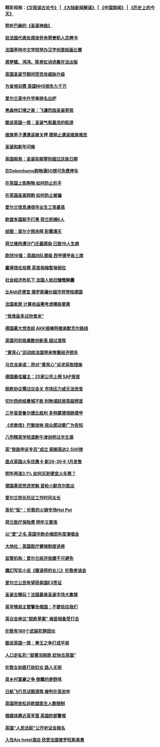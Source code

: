 #### 精彩视频：[《文昭谈古论今》](https://github.com/gfw-breaker/wenzhao/blob/master/README.md?t=12161831) | [《大陆新闻解读》](https://github.com/gfw-breaker/ntdtv-comedy/blob/master/README.md?t=12161831) | [《中国禁闻》](https://github.com/gfw-breaker/ntdtv-news/blob/master/README.md?t=12161831) | [《历史上的今天》](https://github.com/gfw-breaker/today-in-history/blob/master/README.md?t=12161831) 

#### [聆听巴赫的《圣诞神曲》](../pages/nsc974/n10910868.md?t=12161831) 

#### [驻法国代表处颁发侨务荣誉职人员聘书](../pages/nsc974/n10912829.md?t=12161831) 

#### [法国亭林中文学校举办汉字创意绘画比赛](../pages/nsc974/n10912809.md?t=12161831) 

#### [周梦蝶、鸿鸿、陈育虹诗选集在法出版](../pages/nsc974/n10912778.md?t=12161831) 

#### [英国圣诞节期间受恐攻威胁升级](../pages/nsc974/n10911486.md?t=12161831) 

#### [为省培训费  英国NHS损失九千万](../pages/nsc974/n10911478.md?t=12161831) 

#### [爱尔兰高中升学率排名出炉](../pages/nsc974/n10910761.md?t=12161831) 

#### [黑森林幻境之美：飞瀑烈焰圣诞奇观](../pages/nsc974/n10909442.md?t=12161831) 

#### [图说英国一周：圣诞气氛最浓的街道](../pages/nsc974/n10909173.md?t=12161831) 

#### [维族男子遭遣返被关押 德禁止遣返维族难民](../pages/nsc974/n10908943.md?t=12161831) 

#### [圣诞和新年问候](../pages/nsc974/n10909160.md?t=12161831) 

#### [英国邮局：圣诞前邮寄别超过这些日期](../pages/nsc974/n10909151.md?t=12161831) 

#### [在Debenhams购物满50镑可免费停车](../pages/nsc974/n10909136.md?t=12161831) 

#### [在英国上街购物 如何防止扒手](../pages/nsc974/n10909106.md?t=12161831) 

#### [在英国圣诞网购 如何防止被骗](../pages/nsc974/n10909085.md?t=12161831) 

#### [爱尔兰信息通信毕业生工资最高](../pages/nsc974/n10908531.md?t=12161831) 

#### [欧盟多国联手打黑 荷兰抓捕6人](../pages/nsc974/n10908389.md?t=12161831) 

#### [组图：首尔夕照余晖 彩霞满天](../pages/nsc974/n10908293.md?t=12161831) 

#### [荷兰猪肉遭沙门氏菌感染 已致19人生病](../pages/nsc974/n10908299.md?t=12161831) 

#### [欧冠16强：英超四队晋级 西甲德甲各三席](../pages/nsc974/n10907296.md?t=12161831) 

#### [赢得信任投票 英首相梅暂保相位](../pages/nsc974/n10907229.md?t=12161831) 

#### [社会经济危机下 法国人依旧慷慨解囊](../pages/nsc974/n10906090.md?t=12161831) 

#### [比Aldi还便宜 俄罗斯廉价超市将登陆德国](../pages/nsc974/n10905994.md?t=12161831) 

#### [法国卖房 计算收益需考虑哪些要素](../pages/nsc974/n10906125.md?t=12161831) 

#### [“我食盐多过你食米”](../pages/nsc974/n10905976.md?t=12161831) 

#### [德国最大党改组 AKK接棒将继承默克尔路线](../pages/nsc974/n10904680.md?t=12161831) 

#### [英国司机吸毒数创新高 超过酒驾](../pages/nsc974/n10904490.md?t=12161831) 

#### [“黄背心”运动给法国带来惨重经济损失](../pages/nsc974/n10904100.md?t=12161831) 

#### [马克龙承诺：将对“黄背心”诉求采取措施](../pages/nsc974/n10904057.md?t=12161831) 

#### [德国最佳雇主：25家公司上榜 SAP居首](../pages/nsc974/n10903789.md?t=12161831) 

#### [脱欧协议需过议会关 市场压力或无法改变](../pages/nsc974/n10901979.md?t=12161831) 

#### [切尔西终结曼城不败 利物浦跃居英超榜首](../pages/nsc974/n10900582.md?t=12161831) 

#### [三年首尝鲁尔德比胜利 多特蒙德领跑德甲](../pages/nsc974/n10900592.md?t=12161831) 

#### [《求救信》巴黎放映 观众感动要广为告知](../pages/nsc974/n10900019.md?t=12161831) 

#### [八所精英学校垄断牛津剑桥过半生源](../pages/nsc974/n10899861.md?t=12161831) 

#### [英“铁路申诉专员”成立 索赔高达2,500镑](../pages/nsc974/n10899001.md?t=12161831) 

#### [盘点英国火车优惠卡 新26-30卡 1月发售](../pages/nsc974/n10898992.md?t=12161831) 

#### [明年再涨3.1%   如何买到便宜火车票？](../pages/nsc974/n10898985.md?t=12161831) 

#### [德国基民党选党魁 首轮小默克尔胜出](../pages/nsc974/n10897678.md?t=12161831) 

#### [爱尔兰校长抗议工作时间太长](../pages/nsc974/n10897164.md?t=12161831) 

#### [英伦“饭”：伦敦的火锅专场Hot Pot](../pages/nsc974/n10897146.md?t=12161831) 

#### [荷兰医疗保险费 明年又要涨](../pages/nsc974/n10897113.md?t=12161831) 

#### [以“爱”之名 英国华韵合唱团年度演唱会](../pages/nsc974/n10897132.md?t=12161831) 

#### [大地社：英国医疗健保制度讲座](../pages/nsc974/n10897109.md?t=12161831) 

#### [监管机构：爱尔兰经济放缓不可避免](../pages/nsc974/n10897047.md?t=12161831) 

#### [魔幻写实小说《腹语师的女儿》伦敦座谈会](../pages/nsc974/n10897070.md?t=12161831) 

#### [爱尔兰公民有望获美国E3签证](../pages/nsc974/n10896956.md?t=12161831) 

#### [圣诞去哪玩？法国最美圣诞市场大集锦](../pages/nsc974/n10895365.md?t=12161831) 

#### [英军情局主管警告俄国：不要低估我们](../pages/nsc974/n10895238.md?t=12161831) 

#### [英议会审议“脱欧草案” 梅首相备受打击](../pages/nsc974/n10895260.md?t=12161831) 

#### [伦敦有180个武装犯罪团伙](../pages/nsc974/n10895487.md?t=12161831) 

#### [图说英国一周：拳王之争打成平局](../pages/nsc974/n10895330.md?t=12161831) 

#### [人口走私犯:“趁著没脱欧 赶快去英国”](../pages/nsc974/n10895316.md?t=12161831) 

#### [伦敦女劫匪打劫妇女 路人无视](../pages/nsc974/n10895309.md?t=12161831) 

#### [英乡村富豪之争  倒霉的是野鸡](../pages/nsc974/n10895305.md?t=12161831) 

#### [日航飞行员试图酒驾  被判在英坐牢](../pages/nsc974/n10895291.md?t=12161831) 

#### [英国将放松非欧盟医生人数限制](../pages/nsc974/n10895286.md?t=12161831) 

#### [俄媒体靠近英军营 英国防部警惕](../pages/nsc974/n10895265.md?t=12161831) 

#### [英国“人民法庭”公开听证会报名](../pages/nsc974/n10895219.md?t=12161831) 

#### [入住Aix hotel酒店 欣赏法国普罗旺斯美景](../pages/nsc974/n10894800.md?t=12161831) 

